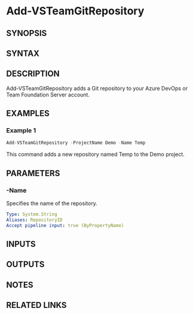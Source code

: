<!-- #include "./common/header.md" -->

# Add-VSTeamGitRepository

## SYNOPSIS

<!-- #include "./synopsis/Add-VSTeamGitRepository.md" -->

## SYNTAX

## DESCRIPTION

Add-VSTeamGitRepository adds a Git repository to your Azure DevOps or Team Foundation Server account.

## EXAMPLES

### Example 1

```powershell
Add-VSTeamGitRepository -ProjectName Demo -Name Temp
```

This command adds a new repository named Temp to the Demo project.

## PARAMETERS

<!-- #include "./params/projectName.md" -->

### -Name

Specifies the name of the repository.

```yaml
Type: System.String
Aliases: RepositoryID
Accept pipeline input: true (ByPropertyName)
```

## INPUTS

## OUTPUTS

## NOTES

<!-- #include "./common/prerequisites.md" -->

## RELATED LINKS

<!-- #include "./common/related.md" -->
